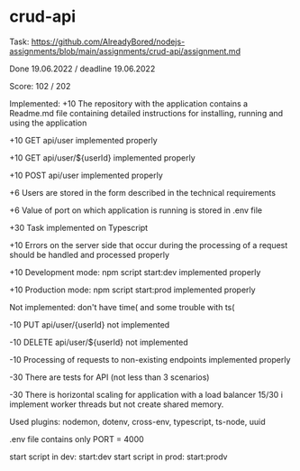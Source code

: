 # crud-api
Task: https://github.com/AlreadyBored/nodejs-assignments/blob/main/assignments/crud-api/assignment.md

Done 19.06.2022 / deadline 19.06.2022

Score: 102 / 202

Implemented:
+10 The repository with the application contains a Readme.md file containing detailed instructions for installing, running and using the application

+10 GET api/user implemented properly

+10 GET api/user/${userId} implemented properly

+10 POST api/user implemented properly

+6 Users are stored in the form described in the technical requirements

+6 Value of port on which application is running is stored in .env file

+30 Task implemented on Typescript

+10 Errors on the server side that occur during the processing of a request should be handled and processed properly

+10 Development mode: npm script start:dev implemented properly

+10 Production mode: npm script start:prod implemented properly



Not implemented: don't have time( and some trouble with ts(

-10 PUT api/user/{userId} not implemented 

-10 DELETE api/user/${userId} not implemented 

-10 Processing of requests to non-existing endpoints implemented properly

-30 There are tests for API (not less than 3 scenarios)

-30 There is horizontal scaling for application with a load balancer 15/30 i implement worker threads but not create shared memory.


Used plugins: nodemon, dotenv, cross-env, typescript, ts-node, uuid

.env file contains only
PORT = 4000

start script in dev:   start:dev
start script in prod:   start:prodv